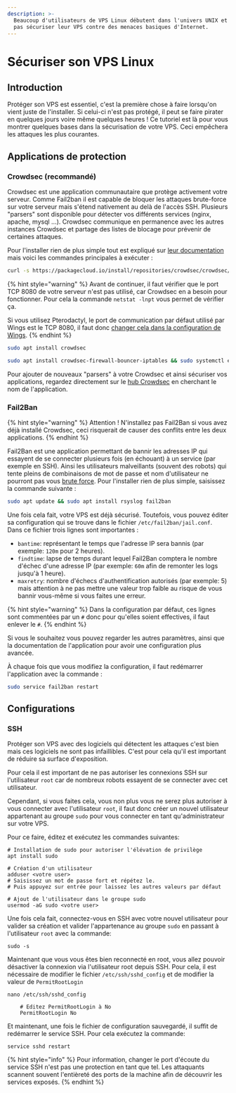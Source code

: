 ```yaml
---
description: >-
  Beaucoup d'utilisateurs de VPS Linux débutent dans l'univers UNIX et ne savent
  pas sécuriser leur VPS contre des menaces basiques d'Internet.
---
```


# Sécuriser son VPS Linux

## Introduction

Protéger son VPS est essentiel, c'est la première chose à faire lorsqu'on vient juste de l'installer. Si celui-ci n'est pas protégé, il peut se faire pirater en quelques jours voire même quelques heures ! Ce tutoriel est là pour vous montrer quelques bases dans la sécurisation de votre VPS. Ceci empêchera les attaques les plus courantes.

## Applications de protection&#x20;

### Crowdsec (recommandé)

Crowdsec est une application communautaire que protège activement votre serveur. Comme Fail2ban il est capable de bloquer les attaques brute-force sur votre serveur mais s'étend nativement au delà de l'accès SSH. Plusieurs "parsers" sont disponible pour détecter vos différents services (nginx, apache, mysql ...). Crowdsec communique en permanence avec les autres instances Crowdsec et partage des listes de blocage pour prévenir de certaines attaques.

Pour l'installer rien de plus simple tout est expliqué sur [leur documentation](https://doc.crowdsec.net/docs/getting\_started/install\_crowdsec) mais voici les commandes principales à exécuter :

```bash
curl -s https://packagecloud.io/install/repositories/crowdsec/crowdsec/script.deb.sh | sudo bash
```

{% hint style="warning" %}
Avant de continuer, il faut vérifier que le port TCP 8080 de votre serveur n'est pas utilisé, car Crowdsec en a besoin pour fonctionner. Pour cela la commande `netstat -lnpt` vous permet de vérifier ça.

Si vous utilisez Pterodactyl, le port de communication par défaut utilisé par Wings est le TCP 8080, il faut donc [changer cela dans la configuration de Wings](https://pterodactyl.io/wings/1.0/configuration.html#enabling-cloudflare-proxy).
{% endhint %}

```bash
sudo apt install crowdsec
```

```bash
sudo apt install crowdsec-firewall-bouncer-iptables && sudo systemctl enable crowdsec-firewall-bouncer
```

Pour ajouter de nouveaux "parsers" à votre Crowdsec et ainsi sécuriser vos applications, regardez directement sur le [hub Crowdsec](https://hub.crowdsec.net/browse/#collections) en cherchant le nom de l'application.

### Fail2Ban

{% hint style="warning" %}
Attention ! N'installez pas Fail2Ban si vous avez déjà installé Crowdsec, ceci risquerait de causer des conflits entre les deux applications.
{% endhint %}

Fail2Ban est une application permettant de bannir les adresses IP qui essayent de se connecter plusieurs fois (en échouant) à un service (par exemple en SSH). Ainsi les utilisateurs malveillants (souvent des robots) qui tente pleins de combinaisons de mot de passe et nom d'utilisateur ne pourront pas vous [brute force](https://fr.wikipedia.org/wiki/Attaque\_par\_force\_brute). Pour l'installer rien de plus simple, saisissez la commande suivante :

```bash
sudo apt update && sudo apt install rsyslog fail2ban
```

Une fois cela fait, votre VPS est déjà sécurisé. Toutefois, vous pouvez éditer sa configuration qui se trouve dans le fichier `/etc/fail2ban/jail.conf`. Dans ce fichier trois lignes sont importantes :

* `bantime`: représentant le temps que l'adresse IP sera bannis (par exemple: `120m` pour 2 heures).
* `findtime`: lapse de temps durant lequel Fail2Ban comptera le nombre d'échec d'une adresse IP (par exemple: `60m` afin de remonter les logs jusqu'à 1 heure).
* `maxretry`: nombre d'échecs d'authentification autorisés (par exemple: 5) mais attention à ne pas mettre une valeur trop faible au risque de vous bannir vous-même si vous faites une erreur.

{% hint style="warning" %}
Dans la configuration par défaut, ces lignes sont commentées par un `#` donc pour qu'elles soient effectives, il faut enlever le `#`.
{% endhint %}

Si vous le souhaitez vous pouvez regarder les autres paramètres, ainsi que la documentation de l'application pour avoir une configuration plus avancée.

À chaque fois que vous modifiez la configuration, il faut redémarrer l'application avec la commande :

```bash
sudo service fail2ban restart
```

## Configurations

### SSH

Protéger son VPS avec des logiciels qui détectent les attaques c'est bien mais ces logiciels ne sont pas infaillibles. C'est pour cela qu'il est important de réduire sa surface d'exposition.

Pour cela il est important de ne pas autoriser les connexions SSH sur l'utilisateur `root` car de nombreux robots essayent de se connecter avec cet utilisateur.

Cependant, si vous faites cela, vous non plus vous ne serez plus autoriser à vous connecter avec l'utilisateur `root`, il faut donc créer un nouvel utilisateur appartenant au groupe `sudo` pour vous connecter en tant qu'administrateur sur votre VPS.

Pour ce faire, éditez et exécutez les commandes suivantes:

```shell
# Installation de sudo pour autoriser l'élévation de privilège
apt install sudo

# Création d'un utilisateur
adduser <votre user>
# Saisissez un mot de passe fort et répétez le.
# Puis appuyez sur entrée pour laissez les autres valeurs par défaut

# Ajout de l'utilisateur dans le groupe sudo
usermod -aG sudo <votre user>
```

Une fois cela fait, connectez-vous en SSH avec votre nouvel utilisateur pour valider sa création et valider l'appartenance au groupe `sudo` en passant à l'utilisateur `root` avec la commande:

```shell
sudo -s
```

Maintenant que vous vous êtes bien reconnecté en root, vous allez pouvoir désactiver la connexion via l'utilisateur root depuis SSH. Pour cela, il est nécessaire de modifier le fichier `/etc/ssh/sshd_config` et de modifier la valeur de `PermitRootLogin`

```shell
nano /etc/ssh/sshd_config

    # Editez PermitRootLogin à No
    PermitRootLogin No
```

Et maintenant, une fois le fichier de configuration sauvegardé, il suffit de redémarrer le service SSH. Pour cela exécutez la commande:

```shell
service sshd restart
```

{% hint style="info" %}
Pour information, changer le port d'écoute du service SSH n'est pas une protection en tant que tel. Les attaquants scannent souvent l'entièreté des ports de la machine afin de découvrir les services exposés.
{% endhint %}
